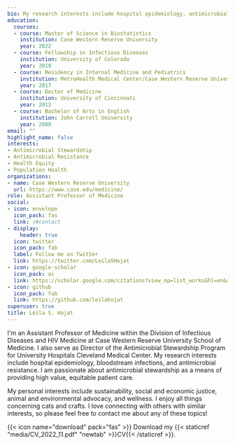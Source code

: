 ```yaml
---
bio: My research interests include hospital epidemiology, antimicrobial resistance, and antimicrobial stewardship.
education:
  courses:
  - course: Master of Science in Biostatistics
    institution: Case Western Reserve University
    year: 2022
  - course: Fellowship in Infectious Diseases
    institution: University of Colorado
    year: 2019
  - course: Residency in Internal Medicine and Pediatrics
    institution: MetroHealth Medical Center/Case Western Reserve University
    year: 2017
  - course: Doctor of Medicine
    institution: University of Cincinnati
    year: 2013
  - course: Bachelor of Arts in English
    institution: John Carroll University 
    year: 2009
email: ""
highlight_name: false
interests:
- Antimicrobial Stewardship
- Antimicrobial Resistance
- Health Equity
- Population Health
organizations:
- name: Case Western Reserve University
  url: https://www.case.edu/medicine/
role: Assistant Professor of Medicine
social:
- icon: envelope
  icon_pack: fas
  link: /#contact
- display:
    header: true
  icon: twitter
  icon_pack: fab
  label: Follow me on Twitter
  link: https://twitter.com/LeilaSHojat
- icon: google-scholar
  icon_pack: ai
  link: https://scholar.google.com/citations?view_op=list_works&hl=en&authuser=2&user=Y9rUm1gAAAAJ
- icon: github
  icon_pack: fab
  link: https://github.com/leilahojat
superuser: true
title: Leila S. Hojat
---
```


I'm an Assistant Professor of Medicine within the Division of Infectious Diseases and HIV Medicine at Case Western Reserve University School of Medicine. I also serve as Director of the Antimicrobial Stewardship Program for University Hospitals Cleveland Medical Center. My research interests include hospital epidemiology, bloodstream infections, and antimicrobial resistance. I am passionate about antimicrobial stewardship as a means of providing high value, equitable patient care.

My personal interests include sustainability, social and economic justice, animal and environmental advocacy, and wellness. I enjoy all things concerning cats and crafts. I love connecting with others with similar interests, so please feel free to contact me about any of these topics!

{{< icon name="download" pack="fas" >}} Download my {{< staticref "media/CV_2022_11.pdf" "newtab" >}}CV{{< /staticref >}}.
